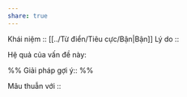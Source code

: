 ```yaml
---
share: true
---
```

Khái niệm :: [[../Từ điển/Tiêu cực/Bận|Bận]]
Lý do :: 

Hệ quả của vấn đề này:


%%
Giải pháp gợi ý:: 
%%



Mâu thuẫn với ::